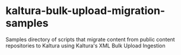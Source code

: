 kaltura-bulk-upload-migration-samples
=====================================

Samples directory of scripts that migrate content from public content repositories to Kaltura using Kaltura's XML Bulk Upload Ingestion